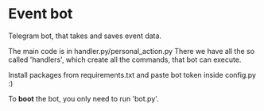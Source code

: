 Event bot
===
Telegram bot, that takes and saves event data.

The main code is in handler.py/personal_action.py
There we have all the so called 'handlers', which create all the commands, that bot can execute. 

Install packages from requirements.txt and paste bot token inside config.py :)

To **boot** the bot, you only need to run 'bot.py'.